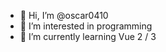 - 👋 Hi, I’m @oscar0410
- 👀 I’m interested in programming
- 🌱 I’m currently learning Vue 2 / 3

<!---
oscar0410/oscar0410 is a ✨ special ✨ repository because its `README.md` (this file) appears on your GitHub profile.
You can click the Preview link to take a look at your changes.
--->
